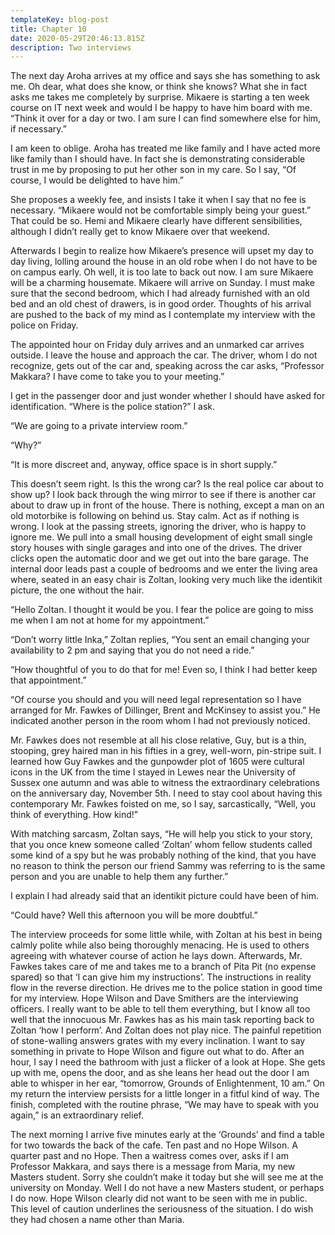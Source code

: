 ```yaml
---
templateKey: blog-post
title: Chapter 10
date: 2020-05-29T20:46:13.815Z
description: Two interviews
---
```

The next day Aroha arrives at my office and says she has something to ask me. Oh dear, what does she know, or think she knows? What she in fact asks me takes me completely by surprise. Mikaere is starting a ten week course on IT next week and would I be happy to have him board with me. “Think it over for a day or two. I am sure I can find somewhere else for him, if necessary.”



I am keen to oblige. Aroha has treated me like family and I have acted more like family than I should have. In fact she is demonstrating considerable trust in me by proposing to put her other son in my care. So I say, “Of course, I would be delighted to have him.”



She proposes a weekly fee, and insists I take it when I say that no fee is necessary. “Mikaere would not be comfortable simply being your guest.” That could be so. Hemi and Mikaere clearly have different sensibilities, although I didn’t really get to know Mikaere over that weekend.



Afterwards I begin to realize how Mikaere’s presence will upset my day to day living, lolling around the house in an old robe when I do not have to be on campus early. Oh well, it is too late to back out now. I am sure Mikaere will be a charming housemate. Mikaere will arrive on Sunday. I must make sure that the second bedroom, which I had already furnished with an old bed and an old chest of drawers, is in good order. Thoughts of his arrival are pushed to the back of my mind as I contemplate my interview with the police on Friday.



The appointed hour on Friday duly arrives and an unmarked car arrives outside. I leave the house and approach the car. The driver, whom I do not recognize, gets out of the car and, speaking across the car asks, “Professor Makkara? I have come to take you to your meeting.”



I get in the passenger door and just wonder whether I should have asked for identification. “Where is the police station?” I ask.



“We are going to a private interview room.”



“Why?”



“It is more discreet and, anyway, office space is in short supply.”



This doesn’t seem right. Is this the wrong car? Is the real police car about to show up? I look back through the wing mirror to see if there is another car about to draw up in front of the house. There is nothing, except a man on an old motorbike is following on behind us. Stay calm. Act as if nothing is wrong. I look at the passing streets, ignoring the driver, who is happy to ignore me. We pull into a small housing development of eight small single story houses with single garages and into one of the drives. The driver clicks open the automatic door and we get out into the bare garage. The internal door leads past a couple of bedrooms and we enter the living area where, seated in an easy chair is Zoltan, looking very much like the identikit picture, the one without the hair.



“Hello Zoltan. I thought it would be you. I fear the police are going to miss me when I am not at home for my appointment.”



“Don’t worry little Inka,” Zoltan replies, “You sent an email changing your availability to 2 pm and saying that you do not need a ride.”



“How thoughtful of you to do that for me! Even so, I think I had better keep that appointment.”



“Of course you should and you will need legal representation so I have arranged for Mr. Fawkes of Dillinger, Brent and McKinsey to assist you.” He indicated another person in the room whom I had not previously noticed.



Mr. Fawkes does not resemble at all his close relative, Guy, but is a thin, stooping, grey haired man in his fifties in a grey, well-worn, pin-stripe suit. I learned how Guy Fawkes and the gunpowder plot of 1605 were cultural icons in the UK from the time I stayed in Lewes near the University of Sussex one autumn and was able to witness the extraordinary celebrations on the anniversary day, November 5th. I need to stay cool about having this contemporary Mr. Fawkes foisted on me, so I say, sarcastically, “Well, you think of everything. How kind!”



With matching sarcasm, Zoltan says, “He will help you stick to your story, that you once knew someone called ‘Zoltan’ whom fellow students called some kind of a spy but he was probably nothing of the kind, that you have no reason to think the person our friend Sammy was referring to is the same person and you are unable to help them any further.”



I explain I had already said that an identikit picture could have been of him.



“Could have? Well this afternoon you will be more doubtful.”



The interview proceeds for some little while, with Zoltan at his best in being calmly polite while also being thoroughly menacing. He is used to others agreeing with whatever course of action he lays down. Afterwards, Mr. Fawkes takes care of me and takes me to a branch of Pita Pit (no expense spared) so that ‘I can give him my instructions’. The instructions in reality flow in the reverse direction. He drives me to the police station in good time for my interview. Hope Wilson and Dave Smithers are the interviewing officers. I really want to be able to tell them everything, but I know all too well that the innocuous Mr. Fawkes has as his main task reporting back to Zoltan ‘how I perform’. And Zoltan does not play nice. The painful repetition of stone-walling answers grates with my every inclination. I want to say something in private to Hope Wilson and figure out what to do. After an hour, I say I need the bathroom with just a flicker of a look at Hope. She gets up with me, opens the door, and as she leans her head out the door I am able to whisper in her ear, “tomorrow, Grounds of Enlightenment, 10 am.” On my return the interview persists for a little longer in a fitful kind of way. The finish, completed with the routine phrase, “We may have to speak with you again,” is an extraordinary relief.



The next morning I arrive five minutes early at the ‘Grounds’ and find a table for two towards the back of the cafe. Ten past and no Hope Wilson. A quarter past and no Hope. Then a waitress comes over, asks if I am Professor Makkara, and says there is a message from Maria, my new Masters student. Sorry she couldn’t make it today but she will see me at the university on Monday. Well I do not have a new Masters student, or perhaps I do now. Hope Wilson clearly did not want to be seen with me in public. This level of caution underlines the seriousness of the situation. I do wish they had chosen a name other than Maria.